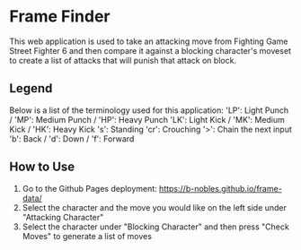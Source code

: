 # Frame Finder

This web application is used to take an attacking move from Fighting Game Street Fighter 6 and then compare it against a blocking character's moveset to create a list of attacks that will punish that attack on block.

## Legend

Below is a list of the terminology used for this application:
'LP': Light Punch / 'MP': Medium Punch / 'HP': Heavy Punch
'LK': Light Kick / 'MK': Medium Kick / 'HK': Heavy Kick
's': Standing
'cr': Crouching
'>': Chain the next input
'b': Back / 'd': Down / 'f': Forward

## How to Use

1. Go to the Github Pages deployment: https://b-nobles.github.io/frame-data/
2. Select the character and the move you would like on the left side under "Attacking Character"
3. Select the character under "Blocking Character" and then press "Check Moves" to generate a list of moves
